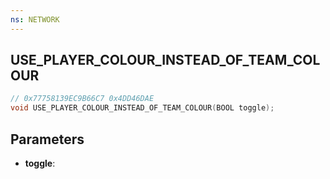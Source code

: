 ```yaml
---
ns: NETWORK
---
```

## USE_PLAYER_COLOUR_INSTEAD_OF_TEAM_COLOUR

```c
// 0x77758139EC9B66C7 0x4DD46DAE
void USE_PLAYER_COLOUR_INSTEAD_OF_TEAM_COLOUR(BOOL toggle);
```


## Parameters
* **toggle**: 

